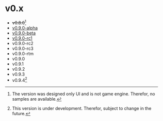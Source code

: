# v0.x

- ~~v0.8.0~~[^v0-8-0]
- [v0.9.0-alpha](v0.9.0-alpha.anov)
- [v0.9.0-beta](v0.9.0-beta.anov)
- [v0.9.0-rc1](v0.9.0-rc1/)
- v0.9.0-rc2
- v0.9.0-rc3
- v0.9.0-rtm
- v0.9.0
- v0.9.1
- v0.9.2
- v0.9.3
- v0.9.4[^dev]

[^v0-8-0]: The version was designed only UI and is not game engine. Therefor, no samples are available.
[^dev]: This version is under development. Therefor, subject to change in the future.
